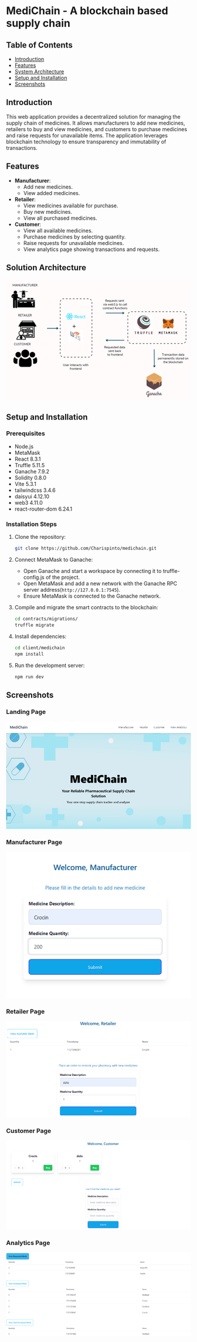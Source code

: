 # MediChain - A blockchain based supply chain

## Table of Contents
- [Introduction](#introduction)
- [Features](#features)
- [System Architecture](#system-architecture)
- [Setup and Installation](#setup-and-installation)
- [Screenshots](#screenshots)

## Introduction
This web application provides a decentralized solution for managing the supply chain of medicines. It allows manufacturers to add new medicines, retailers to buy and view medicines, and customers to purchase medicines and raise requests for unavailable items. The application leverages blockchain technology to ensure transparency and immutability of transactions.

## Features
- **Manufacturer**:
  - Add new medicines.
  - View added medicines.
- **Retailer**:
  - View medicines available for purchase.
  - Buy new medicines.
  - View all purchased medicines.
- **Customer**:
  - View all available medicines.
  - Purchase medicines by selecting quantity.
  - Raise requests for unavailable medicines.
  - View analytics page showing transactions and requests.

## Solution Architecture
![Solution Architecture](medichain-assets/architecture.png)

## Setup and Installation

### Prerequisites
- Node.js
- MetaMask
- React       8.3.1
- Truffle     5.11.5
- Ganache     7.9.2
- Solidity    0.8.0
- Vite        5.3.1
- tailwindcss  3.4.6
- daisyui     4.12.10
- web3        4.11.0
- react-router-dom  6.24.1
 

### Installation Steps

1. Clone the repository:
   ```bash
   git clone https://github.com/Charispinto/medichain.git
   ```

2. Connect MetaMask to Ganache:
   - Open Ganache and start a workspace by connecting it to truffle-config.js of the project. 
   - Open MetaMask and add a new network with the Ganache RPC server address(`http://127.0.0.1:7545`).
   - Ensure MetaMask is connected to the Ganache network.

3. Compile and migrate the smart contracts to the blockchain:
   ```bash
   cd contracts/migrations/
   truffle migrate
   ```

4. Install dependencies:
   ```bash
   cd client/medichain
   npm install
   ```

5. Run the development server:
   ```bash
   npm run dev
   ```

## Screenshots
### Landing Page
![Landing Page](medichain-assets/landing.png)

### Manufacturer Page
![Manufacturer Page](medichain-assets/manufacturer.png)

### Retailer Page
![Retailer Page](medichain-assets/retailer.png)

### Customer Page
![Customer Page](medichain-assets/customer.png)

### Analytics Page
![Analytics Page](medichain-assets/analytics.png)
